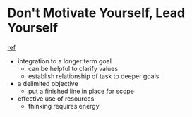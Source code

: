 # Don't Motivate Yourself, Lead Yourself
[ref](https://www.thinkingdirections.com/dont-motivate-yourself-lead-yourself/)

- integration to a longer term goal
  - can be helpful to clarify values
  - establish relationship of task to deeper goals
- a delimited objective
  - put a finished line in place for scope
- effective use of resources
  - thinking requires energy